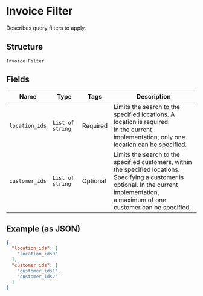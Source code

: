 
# Invoice Filter

Describes query filters to apply.

## Structure

`Invoice Filter`

## Fields

| Name | Type | Tags | Description |
|  --- | --- | --- | --- |
| `location_ids` | `List of string` | Required | Limits the search to the specified locations. A location is required.<br>In the current implementation, only one location can be specified. |
| `customer_ids` | `List of string` | Optional | Limits the search to the specified customers, within the specified locations.<br>Specifying a customer is optional. In the current implementation,<br>a maximum of one customer can be specified. |

## Example (as JSON)

```json
{
  "location_ids": [
    "location_ids0"
  ],
  "customer_ids": [
    "customer_ids1",
    "customer_ids2"
  ]
}
```

